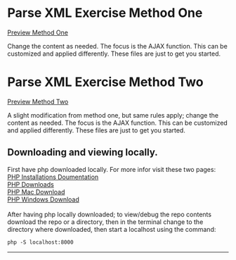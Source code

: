 # Parse XML Exercise Method One
[Preview Method One](https://isocialpractice.github.io/parsingXML/methodOne/index.html)

Change the content as needed. The focus is the AJAX function. This can be customized and applied differently. These files are just to get you started. <br>

# Parse XML Exercise Method Two
[Preview Method Two](https://isocialpractice.github.io/parsingXML/methodTwo/index.html)

A slight modification from method one, but same rules apply; change the content as needed. The focus is the AJAX function. This can be customized and applied differently. These files are just to get you started.

## Downloading and viewing locally.
First have php downloaded locally. For more infor visit these two pages: <br>
[PHP Installations Doumentation](https://www.php.net/manual/en/install.general.php) <br>
[PHP Downloads](https://www.php.net/downloads.php) <br>
[PHP Mac Download](https://www.php.net/manual/en/install.macosx.packages.php) <br>
[PHP Windows Download](https://windows.php.net/download/) <br>
<br>
After having php locally downloaded; to view/debug the repo contents download the repo or a directory, then in the terminal change to the directory where downloaded, then start a localhost using the command:
```markdown
php -S localhost:8000
```

---
